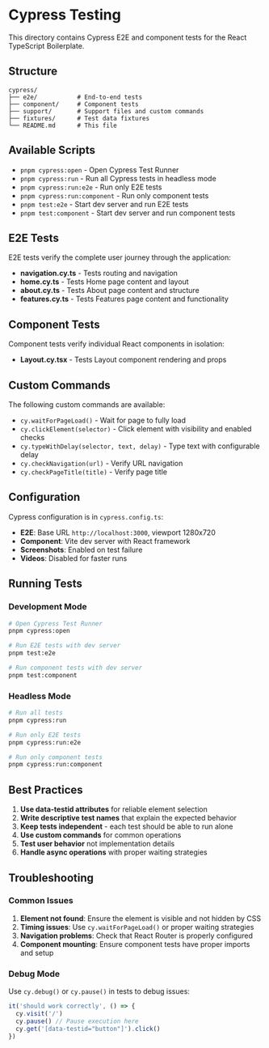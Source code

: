 # Cypress Testing

This directory contains Cypress E2E and component tests for the React TypeScript Boilerplate.

## Structure

```
cypress/
├── e2e/           # End-to-end tests
├── component/     # Component tests
├── support/       # Support files and custom commands
├── fixtures/      # Test data fixtures
└── README.md      # This file
```

## Available Scripts

- `pnpm cypress:open` - Open Cypress Test Runner
- `pnpm cypress:run` - Run all Cypress tests in headless mode
- `pnpm cypress:run:e2e` - Run only E2E tests
- `pnpm cypress:run:component` - Run only component tests
- `pnpm test:e2e` - Start dev server and run E2E tests
- `pnpm test:component` - Start dev server and run component tests

## E2E Tests

E2E tests verify the complete user journey through the application:

- **navigation.cy.ts** - Tests routing and navigation
- **home.cy.ts** - Tests Home page content and layout
- **about.cy.ts** - Tests About page content and structure
- **features.cy.ts** - Tests Features page content and functionality

## Component Tests

Component tests verify individual React components in isolation:

- **Layout.cy.tsx** - Tests Layout component rendering and props

## Custom Commands

The following custom commands are available:

- `cy.waitForPageLoad()` - Wait for page to fully load
- `cy.clickElement(selector)` - Click element with visibility and enabled checks
- `cy.typeWithDelay(selector, text, delay)` - Type text with configurable delay
- `cy.checkNavigation(url)` - Verify URL navigation
- `cy.checkPageTitle(title)` - Verify page title

## Configuration

Cypress configuration is in `cypress.config.ts`:

- **E2E**: Base URL `http://localhost:3000`, viewport 1280x720
- **Component**: Vite dev server with React framework
- **Screenshots**: Enabled on test failure
- **Videos**: Disabled for faster runs

## Running Tests

### Development Mode
```bash
# Open Cypress Test Runner
pnpm cypress:open

# Run E2E tests with dev server
pnpm test:e2e

# Run component tests with dev server
pnpm test:component
```

### Headless Mode
```bash
# Run all tests
pnpm cypress:run

# Run only E2E tests
pnpm cypress:run:e2e

# Run only component tests
pnpm cypress:run:component
```

## Best Practices

1. **Use data-testid attributes** for reliable element selection
2. **Write descriptive test names** that explain the expected behavior
3. **Keep tests independent** - each test should be able to run alone
4. **Use custom commands** for common operations
5. **Test user behavior** not implementation details
6. **Handle async operations** with proper waiting strategies

## Troubleshooting

### Common Issues

1. **Element not found**: Ensure the element is visible and not hidden by CSS
2. **Timing issues**: Use `cy.waitForPageLoad()` or proper waiting strategies
3. **Navigation problems**: Check that React Router is properly configured
4. **Component mounting**: Ensure component tests have proper imports and setup

### Debug Mode

Use `cy.debug()` or `cy.pause()` in tests to debug issues:

```typescript
it('should work correctly', () => {
  cy.visit('/')
  cy.pause() // Pause execution here
  cy.get('[data-testid="button"]').click()
})
``` 